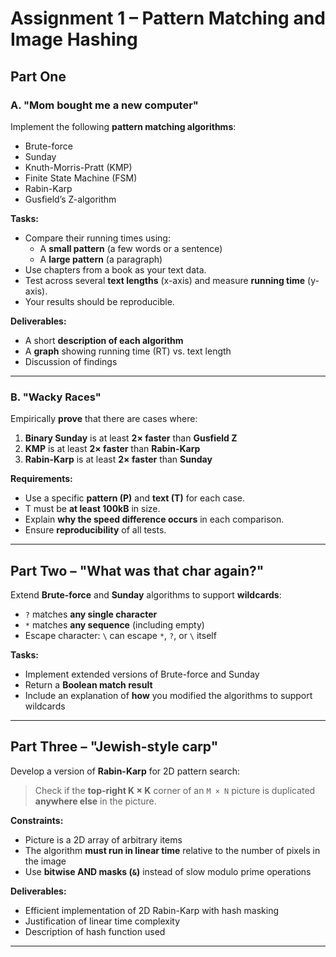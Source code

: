 # Assignment 1 – Pattern Matching and Image Hashing

## Part One

### A. **"Mom bought me a new computer"**

Implement the following **pattern matching algorithms**:

- Brute-force
- Sunday
- Knuth-Morris-Pratt (KMP)
- Finite State Machine (FSM)
- Rabin-Karp
- Gusfield’s Z-algorithm

**Tasks:**

- Compare their running times using:
  - A **small pattern** (a few words or a sentence)
  - A **large pattern** (a paragraph)
- Use chapters from a book as your text data.
- Test across several **text lengths** (x-axis) and measure **running time** (y-axis).
- Your results should be reproducible.

**Deliverables:**

- A short **description of each algorithm**
- A **graph** showing running time (RT) vs. text length
- Discussion of findings

---

### B. **"Wacky Races"**

Empirically **prove** that there are cases where:

1. **Binary Sunday** is at least **2× faster** than **Gusfield Z**
2. **KMP** is at least **2× faster** than **Rabin-Karp**
3. **Rabin-Karp** is at least **2× faster** than **Sunday**

**Requirements:**

- Use a specific **pattern (P)** and **text (T)** for each case.
- T must be **at least 100kB** in size.
- Explain **why the speed difference occurs** in each comparison.
- Ensure **reproducibility** of all tests.

---

## Part Two – **"What was that char again?"**

Extend **Brute-force** and **Sunday** algorithms to support **wildcards**:

- `?` matches **any single character**
- `*` matches **any sequence** (including empty)
- Escape character: `\` can escape `*`, `?`, or `\` itself

**Tasks:**

- Implement extended versions of Brute-force and Sunday
- Return a **Boolean match result**
- Include an explanation of **how** you modified the algorithms to support wildcards

---

## Part Three – **"Jewish-style carp"**

Develop a version of **Rabin-Karp** for 2D pattern search:

> Check if the **top-right K × K** corner of an `M × N` picture is duplicated **anywhere else** in the picture.

**Constraints:**

- Picture is a 2D array of arbitrary items
- The algorithm **must run in linear time** relative to the number of pixels in the image
- Use **bitwise AND masks (`&`)** instead of slow modulo prime operations

**Deliverables:**

- Efficient implementation of 2D Rabin-Karp with hash masking
- Justification of linear time complexity
- Description of hash function used

---
